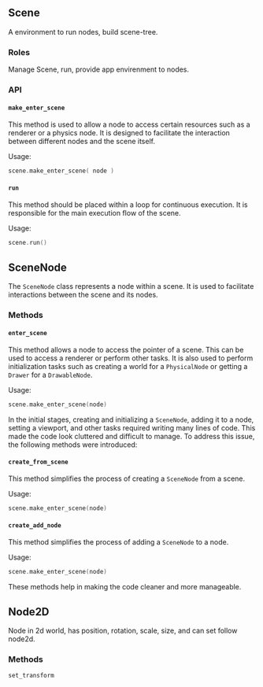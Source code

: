 ## Scene

A environment to run nodes, build scene-tree.

### Roles

Manage Scene, run, provide app envirenment to nodes.

### API

#### `make_enter_scene`

This method is used to allow a node to access certain resources such as a renderer or a physics node. It is designed to facilitate the interaction between different nodes and the scene itself.

Usage:

```c++
scene.make_enter_scene( node )
```

#### `run`

This method should be placed within a loop for continuous execution. It is responsible for the main execution flow of the scene.

Usage:

```c++
scene.run()
```

## SceneNode

The `SceneNode` class represents a node within a scene. It is used to facilitate interactions between the scene and its nodes.

### Methods

#### `enter_scene`

This method allows a node to access the pointer of a scene. This can be used to access a renderer or perform other tasks. It is also used to perform initialization tasks such as creating a world for a `PhysicalNode` or getting a `Drawer` for a `DrawableNode`.

Usage:

```c++
scene.make_enter_scene(node)
```

In the initial stages, creating and initializing a `SceneNode`, adding it to a node, setting a viewport, and other tasks required writing many lines of code. This made the code look cluttered and difficult to manage. To address this issue, the following methods were introduced:

#### `create_from_scene`

This method simplifies the process of creating a `SceneNode` from a scene.

Usage:

```c++
scene.make_enter_scene(node)
```

#### `create_add_node`

This method simplifies the process of adding a `SceneNode` to a node.

Usage:

```c++
scene.make_enter_scene(node)
```

These methods help in making the code cleaner and more manageable.

## Node2D

Node in 2d world, has position, rotation, scale, size, and can set follow node2d.

### Methods

`set_transform`
